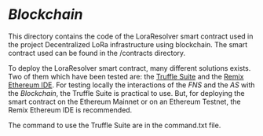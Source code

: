 # _Blockchain_

This directory contains the code of the LoraResolver smart contract used in the project Decentralized LoRa infrastructure using blockchain. The smart contract used can be found in the /contracts directory.

To deploy the LoraResolver smart contract, many different solutions exists. Two of them which have been tested are: the [Truffle Suite](https://www.trufflesuite.com/) and the [Remix Ethereum IDE](https://remix.ethereum.org/). For testing locally the interactions of the _FNS_ and the _AS_ with the _Blockchain_, the Truffle Suite is practical to use. But, for deploying the smart contract on the Ethereum Mainnet or on an Ethereum Testnet, the Remix Ethereum IDE is recommended.

The command to use the Truffle Suite are in the command.txt file.
